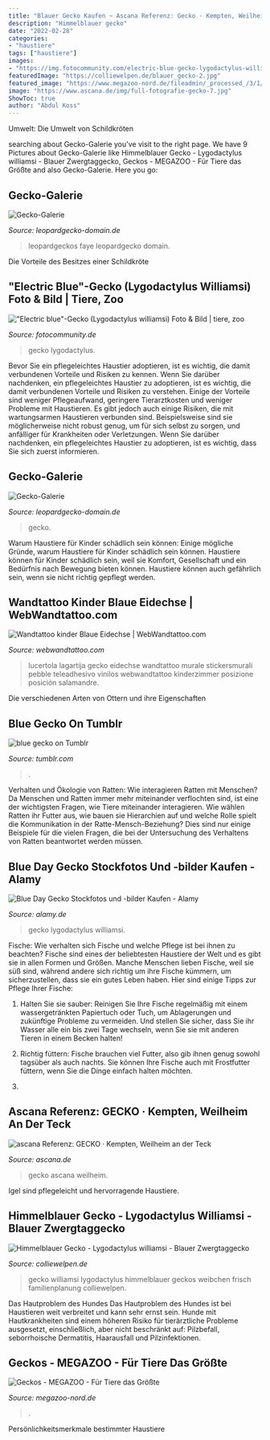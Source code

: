 ```yaml
---
title: "Blauer Gecko Kaufen ~ Ascana Referenz: Gecko · Kempten, Weilheim An Der Teck"
description: "Himmelblauer gecko"
date: "2022-02-28"
categories:
- "haustiere"
tags: ["haustiere"]
images:
- "https://img.fotocommunity.com/electric-blue-gecko-lygodactylus-williamsi-58497cc5-39d0-4254-8e73-a5dc81406f10.jpg?width=1000"
featuredImage: "https://colliewelpen.de/blauer_gecko-2.jpg"
featured_image: "https://www.megazoo-nord.de/fileadmin/_processed_/3/1/csm_phelsuma_robertmertensi_blauer_taggecko_732d68a5d0.jpg"
image: "https://www.ascana.de/img/full-fotografie-gecko-7.jpg"
ShowToc: true
author: "Abdul Koss"
---
```



Umwelt: Die Umwelt von Schildkröten

	

		
searching about Gecko-Galerie you've visit to the right page. We have 9 Pictures about Gecko-Galerie like Himmelblauer Gecko - Lygodactylus williamsi - Blauer Zwergtaggecko, Geckos - MEGAZOO - Für Tiere das Größte and also Gecko-Galerie. Here you go:
		
    
## Gecko-Galerie

<img loading=lazy src="http://www.leopardgecko-domain.de/leopardgeckos/bildergalerie/00000098c510b1123/l017.jpg" onerror="this.onerror=null;this.src='https://tse2.mm.bing.net/th?id=OIP.uaC5wtbL5FSvTAcEobuWCwHaFj&amp;pid=15.1';" alt="Gecko-Galerie">

_Source: leopardgecko-domain.de_

>leopardgeckos faye leopardgecko domain. 

	

Die Vorteile des Besitzes einer Schildkröte

    
## &quot;Electric Blue&quot;-Gecko (Lygodactylus Williamsi) Foto &amp; Bild | Tiere, Zoo

<img loading=lazy src="https://img.fotocommunity.com/electric-blue-gecko-lygodactylus-williamsi-58497cc5-39d0-4254-8e73-a5dc81406f10.jpg?width=1000" onerror="this.onerror=null;this.src='https://tse3.mm.bing.net/th?id=OIP.mG4jEkSt4gu9urPpNCQTiQHaEc&amp;pid=15.1';" alt="&quot;Electric blue&quot;-Gecko (Lygodactylus williamsi) Foto &amp; Bild | tiere, zoo">

_Source: fotocommunity.de_

>gecko lygodactylus. 

	

Bevor Sie ein pflegeleichtes Haustier adoptieren, ist es wichtig, die damit verbundenen Vorteile und Risiken zu kennen.
Wenn Sie darüber nachdenken, ein pflegeleichtes Haustier zu adoptieren, ist es wichtig, die damit verbundenen Vorteile und Risiken zu verstehen. Einige der Vorteile sind weniger Pflegeaufwand, geringere Tierarztkosten und weniger Probleme mit Haustieren. Es gibt jedoch auch einige Risiken, die mit wartungsarmen Haustieren verbunden sind. Beispielsweise sind sie möglicherweise nicht robust genug, um für sich selbst zu sorgen, und anfälliger für Krankheiten oder Verletzungen. Wenn Sie darüber nachdenken, ein pflegeleichtes Haustier zu adoptieren, ist es wichtig, dass Sie sich zuerst informieren.

    
## Gecko-Galerie

<img loading=lazy src="http://www.leopardgecko-domain.de/leopardgeckos/bildergalerie/00000098c510b1123/l000.jpg" onerror="this.onerror=null;this.src='https://tse1.mm.bing.net/th?id=OIP.fd_HqaZSEhNwxVKCqTRIcAHaFj&amp;pid=15.1';" alt="Gecko-Galerie">

_Source: leopardgecko-domain.de_

>gecko. 

	

Warum Haustiere für Kinder schädlich sein können: Einige mögliche Gründe, warum Haustiere für Kinder schädlich sein können.
Haustiere können für Kinder schädlich sein, weil sie Komfort, Gesellschaft und ein Bedürfnis nach Bewegung bieten können. Haustiere können auch gefährlich sein, wenn sie nicht richtig gepflegt werden.

    
## Wandtattoo Kinder Blaue Eidechse | WebWandtattoo.com

<img loading=lazy src="https://www.webwandtattoo.com/de/img/mag447-png/folder/products-detalle-png/kinderzimmer-wandtattoo-blaue-eidechse.png" onerror="this.onerror=null;this.src='https://tse1.mm.bing.net/th?id=OIP.Vn05xvJ_7hB2-bCYroy8IAHaHa&amp;pid=15.1';" alt="Wandtattoo kinder Blaue Eidechse | WebWandtattoo.com">

_Source: webwandtattoo.com_

>lucertola lagartija gecko eidechse wandtattoo murale stickersmurali pebble teleadhesivo vinilos webwandtattoo kinderzimmer posizione posición salamandre. 

	

Die verschiedenen Arten von Ottern und ihre Eigenschaften

    
## Blue Gecko On Tumblr

<img loading=lazy src="https://66.media.tumblr.com/c57438b93e4f82337cde8187cb26af2c/tumblr_ng2laddQaT1tcgaq6o1_500.jpg" onerror="this.onerror=null;this.src='https://tse1.mm.bing.net/th?id=OIP.xd_vBXfG95prS94lg7D7WQHaE8&amp;pid=15.1';" alt="blue gecko on Tumblr">

_Source: tumblr.com_

>. 

	

Verhalten und Ökologie von Ratten: Wie interagieren Ratten mit Menschen?
Da Menschen und Ratten immer mehr miteinander verflochten sind, ist eine der wichtigsten Fragen, wie Tiere miteinander interagieren. Wie wählen Ratten ihr Futter aus, wie bauen sie Hierarchien auf und welche Rolle spielt die Kommunikation in der Ratte-Mensch-Beziehung? Dies sind nur einige Beispiele für die vielen Fragen, die bei der Untersuchung des Verhaltens von Ratten beantwortet werden müssen.

    
## Blue Day Gecko Stockfotos Und -bilder Kaufen - Alamy

<img loading=lazy src="https://c8.alamy.com/compde/x9yrch/electric-blue-day-gecko-lygodactylus-williamsi-x9yrch.jpg" onerror="this.onerror=null;this.src='https://tse3.mm.bing.net/th?id=OIP.MeHapL25_bmO7u0lrb6iwwHaFc&amp;pid=15.1';" alt="Blue Day Gecko Stockfotos und -bilder Kaufen - Alamy">

_Source: alamy.de_

>gecko lygodactylus williamsi. 

	

Fische: Wie verhalten sich Fische und welche Pflege ist bei ihnen zu beachten?
Fische sind eines der beliebtesten Haustiere der Welt und es gibt sie in allen Formen und Größen. Manche Menschen lieben Fische, weil sie süß sind, während andere sich richtig um ihre Fische kümmern, um sicherzustellen, dass sie ein gutes Leben haben. Hier sind einige Tipps zur Pflege Ihrer Fische:
1. Halten Sie sie sauber: Reinigen Sie Ihre Fische regelmäßig mit einem wassergetränkten Papiertuch oder Tuch, um Ablagerungen und zukünftige Probleme zu vermeiden. Und stellen Sie sicher, dass Sie ihr Wasser alle ein bis zwei Tage wechseln, wenn Sie sie mit anderen Tieren in einem Becken halten!

2. Richtig füttern: Fische brauchen viel Futter, also gib ihnen genug sowohl tagsüber als auch nachts. Sie können Ihre Fische auch mit Frostfutter füttern, wenn Sie die Dinge einfach halten möchten.

3.

    
## Ascana Referenz: GECKO · Kempten, Weilheim An Der Teck

<img loading=lazy src="https://www.ascana.de/img/full-fotografie-gecko-7.jpg" onerror="this.onerror=null;this.src='https://tse4.mm.bing.net/th?id=OIP.dJTs19ST5i4GH7O3QqLvCgHaES&amp;pid=15.1';" alt="ascana Referenz: GECKO · Kempten, Weilheim an der Teck">

_Source: ascana.de_

>gecko ascana weilheim. 

	

Igel sind pflegeleicht und hervorragende Haustiere.

    
## Himmelblauer Gecko - Lygodactylus Williamsi - Blauer Zwergtaggecko

<img loading=lazy src="https://colliewelpen.de/blauer_gecko-2.jpg" onerror="this.onerror=null;this.src='https://tse4.mm.bing.net/th?id=OIP.otTf1wdl2OXQ8Tnq7Ib1HgHaJN&amp;pid=15.1';" alt="Himmelblauer Gecko - Lygodactylus williamsi - Blauer Zwergtaggecko">

_Source: colliewelpen.de_

>gecko williamsi lygodactylus himmelblauer geckos weibchen frisch familienplanung colliewelpen. 

	

Das Hautproblem des Hundes
Das Hautproblem des Hundes ist bei Haustieren weit verbreitet und kann sehr ernst sein. Hunde mit Hautkrankheiten sind einem höheren Risiko für tierärztliche Probleme ausgesetzt, einschließlich, aber nicht beschränkt auf: Pilzbefall, seborrhoische Dermatitis, Haarausfall und Pilzinfektionen.

    
## Geckos - MEGAZOO - Für Tiere Das Größte

<img loading=lazy src="https://www.megazoo-nord.de/fileadmin/_processed_/3/1/csm_phelsuma_robertmertensi_blauer_taggecko_732d68a5d0.jpg" onerror="this.onerror=null;this.src='https://tse1.mm.bing.net/th?id=OIP.719iup3J6pZZZ4KKXwQxuQHaFD&amp;pid=15.1';" alt="Geckos - MEGAZOO - Für Tiere das Größte">

_Source: megazoo-nord.de_

>. 

	

Persönlichkeitsmerkmale bestimmter Haustiere

